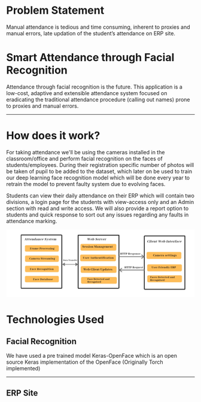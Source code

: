 # Problem Statement

Manual attendance is tedious and time consuming, inherent to proxies and manual errors, late updation of the student’s attendance on ERP site.


# Smart Attendance through Facial Recognition 

Attendance through facial recognition is the future. This application is a low-cost, adaptive and extensible attendance system focused on eradicating the traditional attendance procedure (calling out names) prone to proxies and manual errors.

------------------------------------------


# How does it work? 

For taking attendance we'll be using the cameras installed in the classroom/office and perform facial recognition on the faces of students/employees. During their registration specific number of photos will be taken of pupil to be added to the dataset, which later on be used to train our deep learning face recognition model which will be done every year to retrain the model to prevent faulty system due to evolving faces.

Students can view their daily attendance on their ERP which will contain two divisions, a login page for the students with view-access only and an Admin section with read and write access. We will also provide a report option to students and quick response to sort out any issues regarding any faults in attendance marking. 

![Workflow](https://github.com/hackatron19/hackover_booze/blob/master/ML/IMG01.jpg)

 
# Technologies Used

## Facial Recognition
We have used a pre trained model Keras-OpenFace which is an open source Keras implementation of the OpenFace (Originally Torch implemented)

------------------------------------------

## ERP Site


